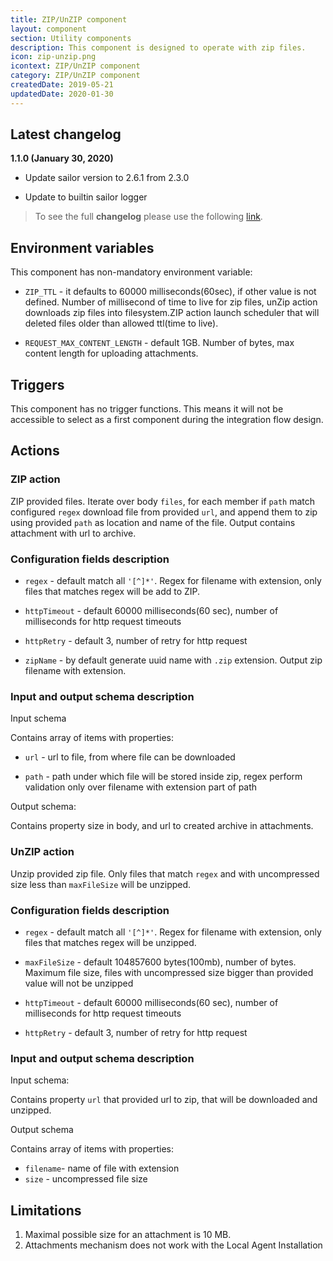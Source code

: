```yaml
---
title: ZIP/UnZIP component
layout: component
section: Utility components
description: This component is designed to operate with zip files.
icon: zip-unzip.png
icontext: ZIP/UnZIP component
category: ZIP/UnZIP component
createdDate: 2019-05-21
updatedDate: 2020-01-30
---
```


## Latest changelog

**1.1.0 (January 30, 2020)**

* Update sailor version to 2.6.1 from 2.3.0

* Update to builtin sailor logger

> To see the full **changelog** please use the following [link](/components/zip/changelog).

## Environment variables

This component has non-mandatory environment variable:

* `ZIP_TTL` - it defaults to 60000 milliseconds(60sec), if other value is not defined.
Number of millisecond of time to live for zip files, unZip action downloads zip files into filesystem.ZIP action launch scheduler that will deleted files older than allowed ttl(time to live).

* `REQUEST_MAX_CONTENT_LENGTH` - default 1GB. Number of bytes, max content length for uploading attachments.

## Triggers

This component has no trigger functions. This means it will not be accessible to
select as a first component during the integration flow design.

## Actions

### ZIP action

ZIP provided files. Iterate over body `files`, for each member if `path` match
configured `regex` download file from provided `url`, and append them to zip using
provided `path` as location and name of the file. Output contains attachment with
url to archive.

### Configuration fields description

* `regex` - default match all `'[^]*'`. Regex for filename with extension, only files that matches regex will be add to ZIP.

* `httpTimeout` - default 60000 milliseconds(60 sec), number of milliseconds for http request timeouts

* `httpRetry` - default 3, number of retry for http request

* `zipName` - by default generate uuid name with `.zip` extension. Output zip filename with extension.

### Input and output schema description

Input schema

Contains array of items with properties:

* `url` - url to file, from where file can be downloaded

* `path` - path under which file will be stored inside zip, regex perform validation only over filename with extension part of path

Output schema:

Contains property size in body, and url to created archive in attachments.

### UnZIP action

Unzip provided zip file. Only files that match `regex` and with uncompressed size less than  `maxFileSize` will be unzipped.

### Configuration fields description

* `regex` - default match all `'[^]*'`. Regex for filename with extension, only files that matches regex will be unzipped.

* `maxFileSize` - default 104857600 bytes(100mb), number of bytes. Maximum file size, files with uncompressed size bigger than provided value will not be unzipped

* `httpTimeout` - default 60000 milliseconds(60 sec), number of milliseconds for http request timeouts

* `httpRetry` - default 3, number of retry for http request

### Input and output schema description

Input schema:

Contains property `url` that provided url to zip, that will be downloaded and unzipped.

Output schema

Contains array of items with properties:

* `filename`- name of file with extension
* `size` - uncompressed file size

## Limitations

1. Maximal possible size for an attachment is 10 MB.
2. Attachments mechanism does not work with the Local Agent Installation

